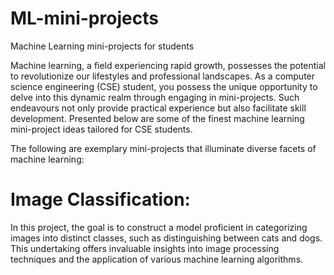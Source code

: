 # ML-mini-projects
Machine Learning mini-projects for students

Machine learning, a field experiencing rapid growth, possesses the potential to revolutionize our lifestyles and professional landscapes. As a computer science engineering (CSE) student, you possess the unique opportunity to delve into this dynamic realm through engaging in mini-projects. Such endeavours not only provide practical experience but also facilitate skill development. Presented below are some of the finest machine learning mini-project ideas tailored for CSE students.

The following are exemplary mini-projects that illuminate diverse facets of machine learning:

# Image Classification:
In this project, the goal is to construct a model proficient in categorizing images into distinct classes, such as distinguishing between cats and dogs. This undertaking offers invaluable insights into image processing techniques and the application of various machine learning algorithms.
